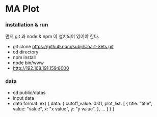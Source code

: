 # MA Plot
### installation & run

먼저 git 과 node & npm 이 설치되어 있어야 한다.

- git clone https://github.com/subji/Chart-Sets.git 
- cd directory
- npm install
- node bin/www
- http://192.168.191.159:8000

### data
- cd public/datas
- input data
- data format:
	ex) 
	{
		data: {
			cutoff_value: 0.01,
			plot_list: [
				{
					title: "title",
					value: "value",
					x: "x value",
					y: "y value",
				},
				...
			]
		}
	}


